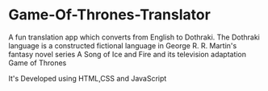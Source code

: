 # Game-Of-Thrones-Translator

 A fun translation app which converts from English to Dothraki. 
The Dothraki language is a constructed fictional language in George R. R. Martin's fantasy novel series A Song of Ice and Fire and its television adaptation Game of Thrones

It's Developed using HTML,CSS and JavaScript
